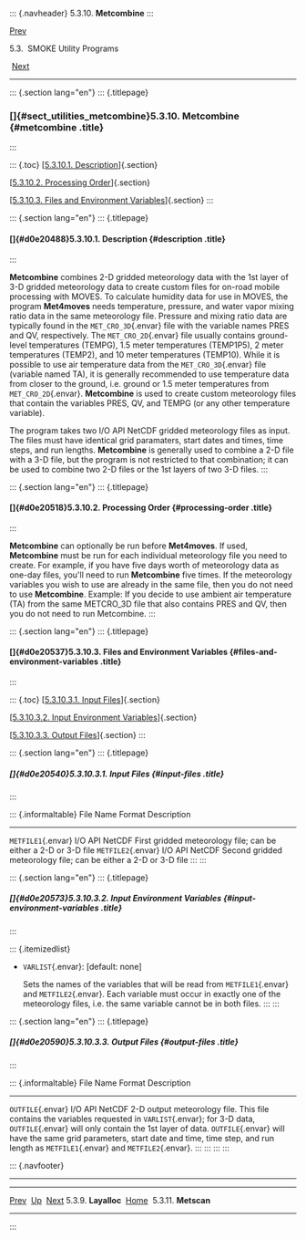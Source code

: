 ::: {.navheader}
5.3.10. **Metcombine**
:::

[Prev](ch05s03s09.html) 

5.3.  SMOKE Utility Programs

 [Next](ch05s03s11.html)

------------------------------------------------------------------------

::: {.section lang="en"}
::: {.titlepage}
<div>

<div>

### []{#sect_utilities_metcombine}5.3.10. **Metcombine** {#metcombine .title}

</div>

</div>
:::

::: {.toc}
[[5.3.10.1. Description](ch05s03s10.html#d0e20488)]{.section}

[[5.3.10.2. Processing Order](ch05s03s10.html#d0e20518)]{.section}

[[5.3.10.3. Files and Environment
Variables](ch05s03s10.html#d0e20537)]{.section}
:::

::: {.section lang="en"}
::: {.titlepage}
<div>

<div>

#### []{#d0e20488}5.3.10.1. Description {#description .title}

</div>

</div>
:::

**Metcombine** combines 2-D gridded meteorology data with the 1st layer
of 3-D gridded meteorology data to create custom files for on-road
mobile processing with MOVES. To calculate humidity data for use in
MOVES, the program **Met4moves** needs temperature, pressure, and water
vapor mixing ratio data in the same meteorology file. Pressure and
mixing ratio data are typically found in the `MET_CRO_3D`{.envar} file
with the variable names PRES and QV, respectively. The
`MET_CRO_2D`{.envar} file usually contains ground-level temperatures
(TEMPG), 1.5 meter temperatures (TEMP1P5), 2 meter temperatures (TEMP2),
and 10 meter temperatures (TEMP10). While it is possible to use air
temperature data from the `MET_CRO_3D`{.envar} file (variable named TA),
it is generally recommended to use temperature data from closer to the
ground, i.e. ground or 1.5 meter temperatures from `MET_CRO_2D`{.envar}.
**Metcombine** is used to create custom meteorology files that contain
the variables PRES, QV, and TEMPG (or any other temperature variable).

The program takes two I/O API NetCDF gridded meteorology files as input.
The files must have identical grid paramaters, start dates and times,
time steps, and run lengths. **Metcombine** is generally used to combine
a 2-D file with a 3-D file, but the program is not restricted to that
combination; it can be used to combine two 2-D files or the 1st layers
of two 3-D files.
:::

::: {.section lang="en"}
::: {.titlepage}
<div>

<div>

#### []{#d0e20518}5.3.10.2. Processing Order {#processing-order .title}

</div>

</div>
:::

**Metcombine** can optionally be run before **Met4moves**. If used,
**Metcombine** must be run for each individual meteorology file you need
to create. For example, if you have five days worth of meteorology data
as one-day files, you'll need to run **Metcombine** five times. If the
meteorology variables you wish to use are already in the same file, then
you do not need to use **Metcombine**. Example: If you decide to use
ambient air temperature (TA) from the same METCRO\_3D file that also
contains PRES and QV, then you do not need to run Metcombine.
:::

::: {.section lang="en"}
::: {.titlepage}
<div>

<div>

#### []{#d0e20537}5.3.10.3. Files and Environment Variables {#files-and-environment-variables .title}

</div>

</div>
:::

::: {.toc}
[[5.3.10.3.1. Input Files](ch05s03s10.html#d0e20540)]{.section}

[[5.3.10.3.2. Input Environment
Variables](ch05s03s10.html#d0e20573)]{.section}

[[5.3.10.3.3. Output Files](ch05s03s10.html#d0e20590)]{.section}
:::

::: {.section lang="en"}
::: {.titlepage}
<div>

<div>

##### []{#d0e20540}5.3.10.3.1. Input Files {#input-files .title}

</div>

</div>
:::

::: {.informaltable}
  File Name            Format           Description
  -------------------- ---------------- ------------------------------------------------------------------
  `METFILE1`{.envar}   I/O API NetCDF   First gridded meteorology file; can be either a 2-D or 3-D file
  `METFILE2`{.envar}   I/O API NetCDF   Second gridded meteorology file; can be either a 2-D or 3-D file
:::
:::

::: {.section lang="en"}
::: {.titlepage}
<div>

<div>

##### []{#d0e20573}5.3.10.3.2. Input Environment Variables {#input-environment-variables .title}

</div>

</div>
:::

::: {.itemizedlist}
-   `VARLIST`{.envar}: \[default: none\]

    Sets the names of the variables that will be read from
    `METFILE1`{.envar} and `METFILE2`{.envar}. Each variable must occur
    in exactly one of the meteorology files, i.e. the same variable
    cannot be in both files.
:::
:::

::: {.section lang="en"}
::: {.titlepage}
<div>

<div>

##### []{#d0e20590}5.3.10.3.3. Output Files {#output-files .title}

</div>

</div>
:::

::: {.informaltable}
  File Name           Format           Description
  ------------------- ---------------- ---------------------------------------------------------------------------------------------------------------------------------------------------------------------------------------------------------------------------------------------------------------------------------------------------------------------------
  `OUTFILE`{.envar}   I/O API NetCDF   2-D output meteorology file. This file contains the variables requested in `VARLIST`{.envar}; for 3-D data, `OUTFILE`{.envar} will only contain the 1st layer of data. `OUTFILE`{.envar} will have the same grid parameters, start date and time, time step, and run length as `METFILE1`{.envar} and `METFILE2`{.envar}.
:::
:::
:::
:::

::: {.navfooter}

------------------------------------------------------------------------

  -------------------------- -------------------- --------------------------
  [Prev](ch05s03s09.html)     [Up](ch05s03.html)     [Next](ch05s03s11.html)
  5.3.9. **Layalloc**         [Home](index.html)         5.3.11. **Metscan**
  -------------------------- -------------------- --------------------------
:::
